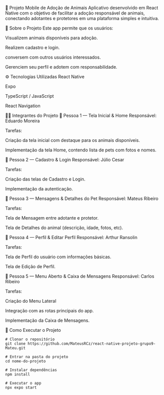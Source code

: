🐾 Projeto Mobile de Adoção de Animais
Aplicativo desenvolvido em React Native com o objetivo de facilitar a adoção responsável de animais, conectando adotantes e protetores em uma plataforma simples e intuitiva.

📱 Sobre o Projeto
Este app permite que os usuários:

Visualizem animais disponíveis para adoção.

Realizem cadastro e login.

conversem com outros usuários interessados.

Gerenciem seu perfil e adotem com responsabilidade.

⚙️ Tecnologias Utilizadas
React Native

Expo

TypeScript / JavaScript

React Navigation

👨‍💻 Integrantes do Projeto
👤 Pessoa 1 — Tela Inicial & Home
Responsável: Eduardo Moreira

Tarefas:

Criação da tela inicial com destaque para os animais disponíveis.

Implementação da tela Home, contendo lista de pets com fotos e nomes.


👤 Pessoa 2 — Cadastro & Login
Responsável: Júlio Cesar

Tarefas:

Criação das telas de Cadastro e Login.

Implementação da autenticação.

👤 Pessoa 3 — Mensagens & Detalhes do Pet
Responsável: Mateus Ribeiro

Tarefas:

Tela de Mensagem entre adotante e protetor.

Tela de Detalhes do animal (descrição, idade, fotos, etc).

👤 Pessoa 4 — Perfil & Editar Perfil
Responsável: Arthur Ransolin

Tarefas:

Tela de Perfil do usuário com informações básicas.

Tela de Edição de Perfil.

👤 Pessoa 5 — Menu Aberto & Caixa de Mensagens
Responsável: Carlos Ribeiro

Tarefas:

Criação do Menu Lateral 

Integração com as rotas principais do app.

Implementação da Caixa de Mensagens.

🚀 Como Executar o Projeto
```
# Clonar o repositório
git clone https://github.com/MateusRCz/react-native-projeto-grupo9-Mateu.git

# Entrar na pasta do projeto
cd nome-do-projeto

# Instalar dependências
npm install

# Executar o app
npx expo start
```

